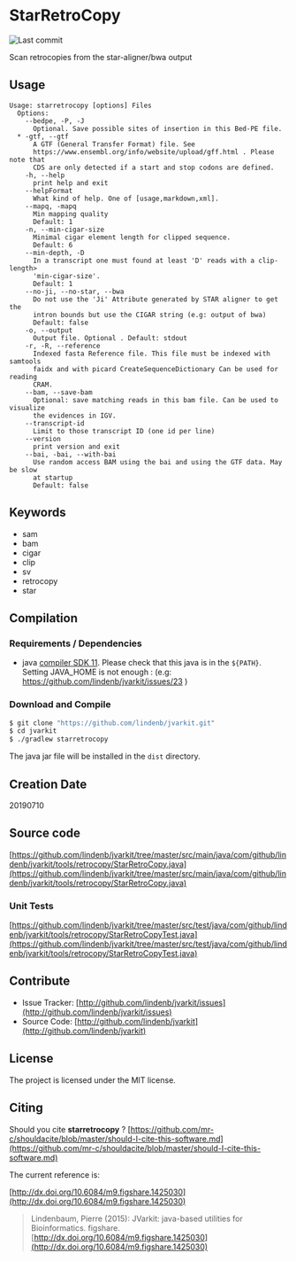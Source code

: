 # StarRetroCopy

![Last commit](https://img.shields.io/github/last-commit/lindenb/jvarkit.png)

Scan retrocopies from the star-aligner/bwa output


## Usage

```
Usage: starretrocopy [options] Files
  Options:
    --bedpe, -P, -J
      Optional. Save possible sites of insertion in this Bed-PE file.
  * -gtf, --gtf
      A GTF (General Transfer Format) file. See 
      https://www.ensembl.org/info/website/upload/gff.html . Please note that 
      CDS are only detected if a start and stop codons are defined.
    -h, --help
      print help and exit
    --helpFormat
      What kind of help. One of [usage,markdown,xml].
    --mapq, -mapq
      Min mapping quality
      Default: 1
    -n, --min-cigar-size
      Minimal cigar element length for clipped sequence.
      Default: 6
    --min-depth, -D
      In a transcript one must found at least 'D' reads with a clip-length> 
      'min-cigar-size'. 
      Default: 1
    --no-ji, --no-star, --bwa
      Do not use the 'Ji' Attribute generated by STAR aligner to get the 
      intron bounds but use the CIGAR string (e.g: output of bwa)
      Default: false
    -o, --output
      Output file. Optional . Default: stdout
    -r, -R, --reference
      Indexed fasta Reference file. This file must be indexed with samtools 
      faidx and with picard CreateSequenceDictionary Can be used for reading 
      CRAM. 
    --bam, --save-bam
      Optional: save matching reads in this bam file. Can be used to visualize 
      the evidences in IGV.
    --transcript-id
      Limit to those transcript ID (one id per line)
    --version
      print version and exit
    --bai, -bai, --with-bai
      Use random access BAM using the bai and using the GTF data. May be slow 
      at startup
      Default: false

```


## Keywords

 * sam
 * bam
 * cigar
 * clip
 * sv
 * retrocopy
 * star


## Compilation

### Requirements / Dependencies

* java [compiler SDK 11](https://jdk.java.net/11/). Please check that this java is in the `${PATH}`. Setting JAVA_HOME is not enough : (e.g: https://github.com/lindenb/jvarkit/issues/23 )


### Download and Compile

```bash
$ git clone "https://github.com/lindenb/jvarkit.git"
$ cd jvarkit
$ ./gradlew starretrocopy
```

The java jar file will be installed in the `dist` directory.


## Creation Date

20190710

## Source code 

[https://github.com/lindenb/jvarkit/tree/master/src/main/java/com/github/lindenb/jvarkit/tools/retrocopy/StarRetroCopy.java](https://github.com/lindenb/jvarkit/tree/master/src/main/java/com/github/lindenb/jvarkit/tools/retrocopy/StarRetroCopy.java)

### Unit Tests

[https://github.com/lindenb/jvarkit/tree/master/src/test/java/com/github/lindenb/jvarkit/tools/retrocopy/StarRetroCopyTest.java](https://github.com/lindenb/jvarkit/tree/master/src/test/java/com/github/lindenb/jvarkit/tools/retrocopy/StarRetroCopyTest.java)


## Contribute

- Issue Tracker: [http://github.com/lindenb/jvarkit/issues](http://github.com/lindenb/jvarkit/issues)
- Source Code: [http://github.com/lindenb/jvarkit](http://github.com/lindenb/jvarkit)

## License

The project is licensed under the MIT license.

## Citing

Should you cite **starretrocopy** ? [https://github.com/mr-c/shouldacite/blob/master/should-I-cite-this-software.md](https://github.com/mr-c/shouldacite/blob/master/should-I-cite-this-software.md)

The current reference is:

[http://dx.doi.org/10.6084/m9.figshare.1425030](http://dx.doi.org/10.6084/m9.figshare.1425030)

> Lindenbaum, Pierre (2015): JVarkit: java-based utilities for Bioinformatics. figshare.
> [http://dx.doi.org/10.6084/m9.figshare.1425030](http://dx.doi.org/10.6084/m9.figshare.1425030)




